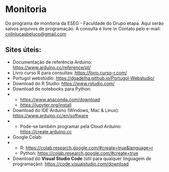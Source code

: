 # Monitoria
Do programa de monitoria da ESEG - Faculdade do Grupo etapa. Aqui serão salvos arquivos de programação. A consulta é livre \n
Contato pelo e-mail:
colinlucasbeluco@gmail.com

## Sites úteis:
 - Documentação de referência Arduino: https://www.arduino.cc/reference/pt/
 - Livro curso R para consultas: https://livro.curso-r.com/
 - Portugol webstúdio: https://dgadelha.github.io/Portugol-Webstudio/
 - Download do R Studio: https://www.rstudio.com/
 - Download de notebooks para Python:
 - - https://www.anaconda.com/download
   - https://jupyter.org/install
 - Download do IDE Arduino (Windows, Mac & Linux): https://www.arduino.cc/en/software
 - - Pode-se também programar pela Cloud Arduino: https://create.arduino.cc
 - Google Colab:
 - - R: https://colab.research.google.com/#create=true&language=r
   - Python: https://colab.research.google.com/#create=true
 - Download do **Visual Studio Code** (útil para qualquer linguagem de programação): https://code.visualstudio.com/download
